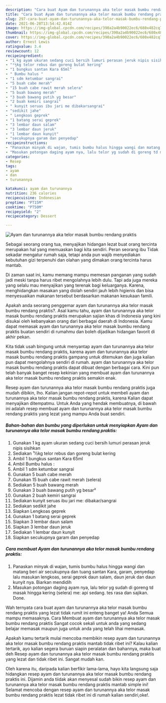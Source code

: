 ```yaml
---
description: "Cara buat Ayam dan turunannya aka telor masak bumbu rendang praktis yang lezat Untuk Jualan"
title: "Cara buat Ayam dan turunannya aka telor masak bumbu rendang praktis yang lezat Untuk Jualan"
slug: 297-cara-buat-ayam-dan-turunannya-aka-telor-masak-bumbu-rendang-praktis-yang-lezat-untuk-jualan
date: 2021-06-28T13:54:42.014Z
image: https://img-global.cpcdn.com/recipes/390a2a4b90022ec6/680x482cq70/ayam-dan-turunannya-aka-telor-masak-bumbu-rendang-praktis-foto-resep-utama.jpg
thumbnail: https://img-global.cpcdn.com/recipes/390a2a4b90022ec6/680x482cq70/ayam-dan-turunannya-aka-telor-masak-bumbu-rendang-praktis-foto-resep-utama.jpg
cover: https://img-global.cpcdn.com/recipes/390a2a4b90022ec6/680x482cq70/ayam-dan-turunannya-aka-telor-masak-bumbu-rendang-praktis-foto-resep-utama.jpg
author: Ernest Lewis
ratingvalue: 3.4
reviewcount: 12
recipeingredient:
- "1 kg ayam ukuran sedang cuci bersih lumuri perasan jeruk nipis sisihkan"
- "¹½kg telor rebus dan goreng bulat kering"
- "1 bungkus santan Kara 65ml"
- " Bumbu halus "
- "1 sdm ketumbar sangrai"
- "5 buah cabe merah"
- "15 buah cabe rawit merah selera"
- "5 buah bawang merah"
- "3 buah bawang putih yg besar"
- "2 buah kemiri sangrai"
- " kunyit seruas ibu jari me dibakarsangrai"
- "sedikit jahe"
- " Lengkoas geprek"
- "1 batang serai geprek"
- "3 lembar daun salam"
- "3 lembar daun jeruk"
- "1 lembar daun kunyit"
- "secukupnya garam dan penyedap"
recipeinstructions:
- "Panaskan minyak di wajan, tumis bumbu halus hingga wangi dan matang beri air secukupnya dan tuang santan Kara, garam, penyedap lalu masukan lengkoas, serai geprek daun salam, daun jeruk dan daun kunyit nya. Biarkan mendidih"
- "Masukan potongan daging ayam nya, lalu telor yg sudah di goreng td masak hingga kering (selera) me: api sedang. tes rasa dan sajikan. Done."
categories:
- Resep
tags:
- ayam
- dan
- turunannya

katakunci: ayam dan turunannya 
nutrition: 236 calories
recipecuisine: Indonesian
preptime: "PT15M"
cooktime: "PT50M"
recipeyield: "2"
recipecategory: Dessert

---
```



![Ayam dan turunannya aka telor masak bumbu rendang praktis](https://img-global.cpcdn.com/recipes/390a2a4b90022ec6/680x482cq70/ayam-dan-turunannya-aka-telor-masak-bumbu-rendang-praktis-foto-resep-utama.jpg)

Sebagai seorang orang tua, menyajikan hidangan lezat buat orang tercinta merupakan hal yang memuaskan bagi kita sendiri. Peran seorang ibu Tidak sekadar mengatur rumah saja, tetapi anda pun wajib menyediakan kebutuhan gizi terpenuhi dan olahan yang dimakan orang tercinta harus mantab.

Di zaman  saat ini, kamu memang mampu memesan panganan yang sudah jadi meski tanpa harus ribet mengolahnya lebih dulu. Tapi ada juga mereka yang selalu mau menyajikan yang terenak bagi keluarganya. Karena, menghidangkan masakan yang diolah sendiri jauh lebih higienis dan bisa menyesuaikan makanan tersebut berdasarkan makanan kesukaan famili. 



Apakah anda seorang penggemar ayam dan turunannya aka telor masak bumbu rendang praktis?. Asal kamu tahu, ayam dan turunannya aka telor masak bumbu rendang praktis merupakan sajian khas di Indonesia yang kini disukai oleh kebanyakan orang dari berbagai daerah di Indonesia. Kamu dapat memasak ayam dan turunannya aka telor masak bumbu rendang praktis buatan sendiri di rumahmu dan boleh dijadikan hidangan favorit di akhir pekan.

Kita tidak usah bingung untuk menyantap ayam dan turunannya aka telor masak bumbu rendang praktis, karena ayam dan turunannya aka telor masak bumbu rendang praktis gampang untuk ditemukan dan juga kalian pun dapat mengolahnya sendiri di rumah. ayam dan turunannya aka telor masak bumbu rendang praktis dapat dibuat dengan berbagai cara. Kini pun telah banyak banget resep kekinian yang membuat ayam dan turunannya aka telor masak bumbu rendang praktis semakin enak.

Resep ayam dan turunannya aka telor masak bumbu rendang praktis juga mudah dibikin, lho. Kalian jangan repot-repot untuk membeli ayam dan turunannya aka telor masak bumbu rendang praktis, karena Kalian dapat menyajikan ditempatmu. Untuk Anda yang hendak membuatnya, di bawah ini adalah resep membuat ayam dan turunannya aka telor masak bumbu rendang praktis yang lezat yang mampu Anda buat sendiri.

<!--inarticleads1-->

##### Bahan-bahan dan bumbu yang diperlukan untuk menyiapkan Ayam dan turunannya aka telor masak bumbu rendang praktis:

1. Gunakan 1 kg ayam ukuran sedang cuci bersih lumuri perasan jeruk nipis sisihkan
1. Sediakan ¹½kg telor rebus dan goreng bulat kering
1. Ambil 1 bungkus santan Kara 65ml
1. Ambil  Bumbu halus :
1. Ambil 1 sdm ketumbar sangrai
1. Gunakan 5 buah cabe merah
1. Gunakan 15 buah cabe rawit merah (selera)
1. Sediakan 5 buah bawang merah
1. Gunakan 3 buah bawang putih yg besar²
1. Gunakan 2 buah kemiri sangrai
1. Sediakan  kunyit seruas ibu jari me: dibakar/sangrai
1. Sediakan sedikit jahe
1. Siapkan  Lengkoas geprek
1. Gunakan 1 batang serai geprek
1. Siapkan 3 lembar daun salam
1. Siapkan 3 lembar daun jeruk
1. Sediakan 1 lembar daun kunyit
1. Siapkan secukupnya garam dan penyedap




<!--inarticleads2-->

##### Cara membuat Ayam dan turunannya aka telor masak bumbu rendang praktis:

1. Panaskan minyak di wajan, tumis bumbu halus hingga wangi dan matang beri air secukupnya dan tuang santan Kara, garam, penyedap lalu masukan lengkoas, serai geprek daun salam, daun jeruk dan daun kunyit nya. Biarkan mendidih
1. Masukan potongan daging ayam nya, lalu telor yg sudah di goreng td masak hingga kering (selera) me: api sedang. tes rasa dan sajikan. Done.




Wah ternyata cara buat ayam dan turunannya aka telor masak bumbu rendang praktis yang lezat tidak rumit ini enteng banget ya! Anda Semua mampu memasaknya. Cara Membuat ayam dan turunannya aka telor masak bumbu rendang praktis Sangat cocok sekali untuk anda yang sedang belajar memasak maupun juga untuk anda yang telah lihai memasak.

Apakah kamu tertarik mulai mencoba membikin resep ayam dan turunannya aka telor masak bumbu rendang praktis mantab tidak ribet ini? Kalau kalian tertarik, ayo kalian segera buruan siapin peralatan dan bahannya, maka buat deh Resep ayam dan turunannya aka telor masak bumbu rendang praktis yang lezat dan tidak ribet ini. Sangat mudah kan. 

Oleh karena itu, daripada kalian berfikir lama-lama, hayo kita langsung saja hidangkan resep ayam dan turunannya aka telor masak bumbu rendang praktis ini. Dijamin anda tiidak akan menyesal sudah bikin resep ayam dan turunannya aka telor masak bumbu rendang praktis mantab simple ini! Selamat mencoba dengan resep ayam dan turunannya aka telor masak bumbu rendang praktis lezat tidak ribet ini di rumah kalian sendiri,oke!.

